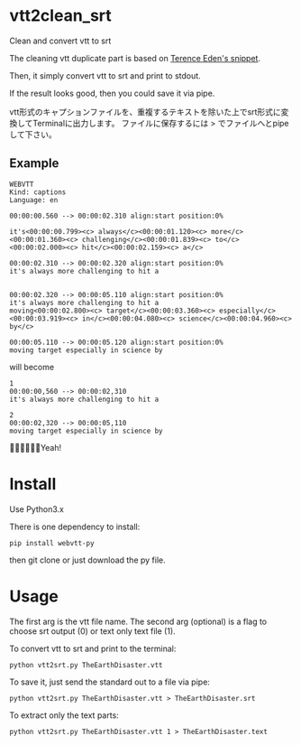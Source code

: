 # vtt2clean_srt
Clean and convert vtt to srt

The cleaning vtt duplicate part is based on [Terence Eden's snippet](https://shkspr.mobi/blog/2018/09/convert-webvtt-to-a-transcript-using-python/).

Then, it simply convert vtt to srt and print to stdout.

If the result looks good, then you could save it via pipe.

vtt形式のキャプションファイルを、重複するテキストを除いた上でsrt形式に変換してTerminalに出力します。
ファイルに保存するには > でファイルへとpipeして下さい。

## Example 

```
WEBVTT
Kind: captions
Language: en

00:00:00.560 --> 00:00:02.310 align:start position:0%
 
it's<00:00:00.799><c> always</c><00:00:01.120><c> more</c><00:00:01.360><c> challenging</c><00:00:01.839><c> to</c><00:00:02.000><c> hit</c><00:00:02.159><c> a</c>

00:00:02.310 --> 00:00:02.320 align:start position:0%
it's always more challenging to hit a
 

00:00:02.320 --> 00:00:05.110 align:start position:0%
it's always more challenging to hit a
moving<00:00:02.800><c> target</c><00:00:03.360><c> especially</c><00:00:03.919><c> in</c><00:00:04.080><c> science</c><00:00:04.960><c> by</c>

00:00:05.110 --> 00:00:05.120 align:start position:0%
moving target especially in science by
```

will become

```
1
00:00:00,560 --> 00:00:02,310
it's always more challenging to hit a

2
00:00:02,320 --> 00:00:05,110
moving target especially in science by
```
🕺🏼🕺🏼🕺🏼Yeah!


# Install

Use Python3.x

There is one dependency to install:

    pip install webvtt-py

then git clone or just download the py file.

# Usage

The first arg is the vtt file name.
The second arg (optional) is a flag to choose srt output (0) 
or text only text file (1).

To convert vtt to srt and print to the terminal:

    python vtt2srt.py TheEarthDisaster.vtt

To save it, just send the standard out to a file via pipe:

    python vtt2srt.py TheEarthDisaster.vtt > TheEarthDisaster.srt

To extract only the text parts:

    python vtt2srt.py TheEarthDisaster.vtt 1 > TheEarthDisaster.text
